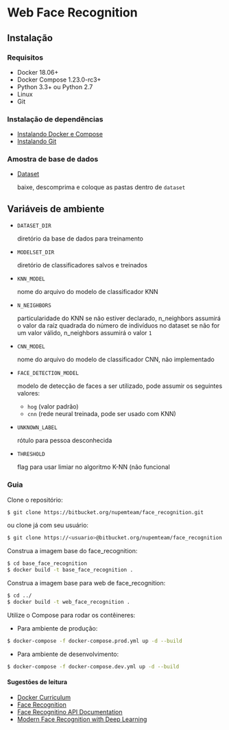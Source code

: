 # Web Face Recognition

## Instalação

### Requisitos
  * Docker 18.06+
  * Docker Compose 1.23.0-rc3+
  * Python 3.3+ ou Python 2.7
  * Linux
  * Git

### Instalação de dependências
  * [Instalando Docker e Compose](https://gist.github.com/pedrohenriquebr/5c0676e74ade52d1e8ae676835dccb08)
  * [Instalando Git](https://git-scm.com/book/pt-br/v1/Primeiros-passos-Instalando-Git)


### Amostra de base de dados
  * [Dataset](https://drive.google.com/drive/folders/1QcVSeMT2tGXO-oMZkyBhuDGqBgmXRBmh?usp=sharing)
  
    baixe, descomprima e coloque as pastas dentro de `dataset`

## Variáveis de ambiente 
  
  * `DATASET_DIR` 
  
    diretório da base de dados para treinamento

  * `MODELSET_DIR` 
  
    diretório de classificadores salvos e treinados

  * `KNN_MODEL` 
  
    nome do arquivo do modelo de classificador KNN 
    
  * `N_NEIGHBORS`
  
    particularidade do KNN se não estiver declarado, n_neighbors assumirá o 
    valor da raíz quadrada do número de indivíduos no dataset
se não for um valor válido, n_neighbors assumirá
o valor `1` 

  * `CNN_MODEL`
    
    nome do arquivo do modelo de classificador CNN, não implementado

  * `FACE_DETECTION_MODEL`
  
    modelo de detecção de faces a ser utilizado, pode assumir os seguintes valores:
    
    - `hog` (valor padrão)
    - `cnn` (rede neural treinada, pode ser usado com KNN)

  * `UNKNOWN_LABEL`
  
    rótulo para pessoa desconhecida

  * `THRESHOLD`

    flag para usar limiar no algoritmo K-NN (não funcional

### Guia
Clone o repositório: 
```bash 
$ git clone https://bitbucket.org/nupemteam/face_recognition.git
```
ou clone já com seu usuário:
```bash
$ git clone https://<usuario>@bitbucket.org/nupemteam/face_recognition.git
```
Construa a imagem base do face_recognition:
```bash
$ cd base_face_recognition
$ docker build -t base_face_recognition .
```

Construa a imagem base para web de face_recognition:
```bash
$ cd ../
$ docker build -t web_face_recognition . 
```

Utilize o Compose para rodar os contêineres:

* Para ambiente de produção:
```bash
$ docker-compose -f docker-compose.prod.yml up -d --build 
```
* Para ambiente de desenvolvimento:
```bash
$ docker-compose -f docker-compose.dev.yml up -d --build 
```

#### Sugestões de leitura
* [Docker Curriculum](https://docker-curriculum.com/)
* [Face Recognition](https://github.com/ageitgey/face_recognition)
* [Face Recognitino API Documentation](https://face-recognition.readthedocs.io/en/latest/face_recognition.html)
* [Modern Face Recognition with Deep Learning](https://medium.com/@ageitgey/machine-learning-is-fun-part-4-modern-face-recognition-with-deep-learning-c3cffc121d78)
  

